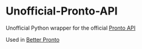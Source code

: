 # Unofficial-Pronto-API

Unofficial Python wrapper for the official [Pronto API](https://developers.pronto.io/docs/pronto-api/f6c46f99eac74-pronto-api)

Used in [Better Pronto](https://github.com/Society451/Better-Pronto)
